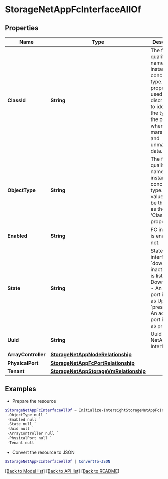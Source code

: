 # StorageNetAppFcInterfaceAllOf
## Properties

Name | Type | Description | Notes
------------ | ------------- | ------------- | -------------
**ClassId** | **String** | The fully-qualified name of the instantiated, concrete type. This property is used as a discriminator to identify the type of the payload when marshaling and unmarshaling data. | [default to "storage.NetAppFcInterface"]
**ObjectType** | **String** | The fully-qualified name of the instantiated, concrete type. The value should be the same as the &#39;ClassId&#39; property. | [default to "storage.NetAppFcInterface"]
**Enabled** | **String** | FC interface is enabled or not. | [optional] [readonly] 
**State** | **String** | State of FC interface. * &#x60;down&#x60; - An inactive port is listed as Down. * &#x60;up&#x60; - An active port is listed as Up. * &#x60;present&#x60; - An active port is listed as present. | [optional] [readonly] [default to "down"]
**Uuid** | **String** | Uuid of  NetApp FC Interface. | [optional] [readonly] 
**ArrayController** | [**StorageNetAppNodeRelationship**](StorageNetAppNodeRelationship.md) |  | [optional] 
**PhysicalPort** | [**StorageNetAppFcPortRelationship**](StorageNetAppFcPortRelationship.md) |  | [optional] 
**Tenant** | [**StorageNetAppStorageVmRelationship**](StorageNetAppStorageVmRelationship.md) |  | [optional] 

## Examples

- Prepare the resource
```powershell
$StorageNetAppFcInterfaceAllOf = Initialize-IntersightStorageNetAppFcInterfaceAllOf  -ClassId null `
 -ObjectType null `
 -Enabled null `
 -State null `
 -Uuid null `
 -ArrayController null `
 -PhysicalPort null `
 -Tenant null
```

- Convert the resource to JSON
```powershell
$StorageNetAppFcInterfaceAllOf | ConvertTo-JSON
```

[[Back to Model list]](../README.md#documentation-for-models) [[Back to API list]](../README.md#documentation-for-api-endpoints) [[Back to README]](../README.md)

